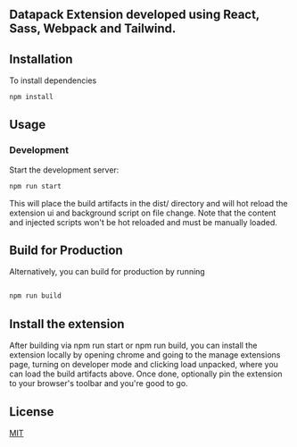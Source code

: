 ## Datapack Extension developed using React, Sass, Webpack and Tailwind.

## Installation
To install dependencies
```bash
npm install
```

## Usage

### Development


 Start the development server:

```bash
npm run start
```

This will place the build artifacts in the dist/ directory and will hot reload the extension ui and background script on file change. Note that the content and injected scripts won't be hot reloaded and must be manually loaded.



## Build for Production

Alternatively, you can build for production by running



```bash

npm run build

```

## Install the extension
After building via npm run start or npm run build, you can install the extension locally by opening chrome and going to the manage extensions page, turning on developer mode and clicking load unpacked, where you can load the build artifacts above. Once done, optionally pin the extension to your browser's toolbar and you're good to go.



## License
[MIT](https://choosealicense.com/licenses/mit/)


